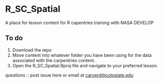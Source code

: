 # R_SC_Spatial
A place for lesson content for R capentries training with NASA DEVELOP


## To do
1. Download the repo
2. Move content into whatever folder you have been using for the data associated with the carpentries content. 
3. Open the R_SC_Spatial.Rproj file and navigate to your preferred lesson.

questions :: post issue here or email at carverd@colostate.edu

 
